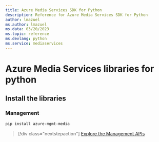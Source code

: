 ```yaml
---
title: Azure Media Services SDK for Python
description: Reference for Azure Media Services SDK for Python
author: lmazuel
ms.author: lmazuel
ms.data: 03/20/2023
ms.topic: reference
ms.devlang: python
ms.service: mediaservices
---
```

# Azure Media Services libraries for python

## Install the libraries


### Management

```bash
pip install azure-mgmt-media
```
> [!div class="nextstepaction"]
> [Explore the Management APIs](/python/api/overview/azure/mediaservices/management)